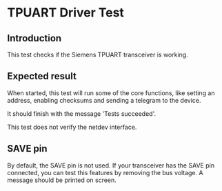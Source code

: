 # TPUART Driver Test

## Introduction
This test checks if the Siemens TPUART transceiver is working.

## Expected result
When started, this test will run some of the core functions, like setting an
address, enabling checksums and sending a telegram to the device.

It should finish with the message 'Tests succeeded'.

This test does not verify the netdev interface.

## SAVE pin
By default, the SAVE pin is not used. If your transceiver has the SAVE pin
connected, you can test this features by removing the bus voltage. A message
should be printed on screen.

